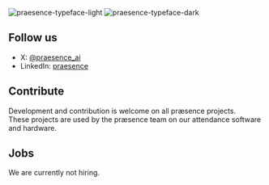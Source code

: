 ![praesence-typeface-light](https://github.com/user-attachments/assets/53278495-08c5-4fa7-900a-7ce552dc4760#gh-light-mode-only)
![praesence-typeface-dark](https://github.com/user-attachments/assets/b7d87bd4-6add-4f17-bd1d-1077abf8ffb5#gh-dark-mode-only)

## Follow us
- X: [@praesence_ai](https://x.com/praesence_ai)
- LinkedIn: [praesence](https://linkedin.com/company/praesence)

## Contribute
Development and contribution is welcome on all præsence projects. \
These projects are used by the præsence team on our attendance software and hardware.

## Jobs
We are currently not hiring.
